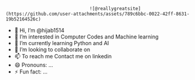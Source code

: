 

                                   ![@reallygreatsite](https://github.com/user-attachments/assets/789c6bbc-0022-42ff-8631-19b52164526c)

- 👋 Hi, I’m @hijab1514
- 👀 I’m interested in Computer Codes and Machine learning
- 🌱 I’m currently learning Python and AI
- 💞️ I’m looking to collaborate on 
- 📫 To reach me Contact me on linkedin
- 😄 Pronouns: ...
- ⚡ Fun fact: ...

<!---
hijab1514/hijab1514 is a ✨ special ✨ repository because its `README.md` (this file) appears on your GitHub profile.
You can click the Preview link to take a look at your changes.
--->

